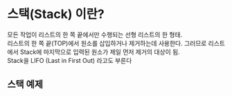 # 스택(Stack) 이란?

모든 작업이 리스트의 한 쪽 끝에서만 수행되는 선형 리스트의 한 형태.  
리스트의 한 쪽 끝(TOP)에서 원소를 삽입하거나 제거하는데 사용한다. 그러므로 리스트에서 Stack에 마지막으로 입력된 원소가 제일 먼저 제거의 대상이 됨.  
Stack을 LIFO (Last in First Out) 라고도 부른다

## 스택 예제
